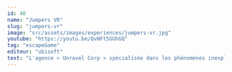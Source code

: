 ```yaml
---
id: 40
name: "Jumpers VR"
slug: "jumpers-vr"
image: "src/assets/images/experiences/jumpers-vr.jpg"
youtube: "https://youtu.be/QvNFt5GUhGQ"
tag: "escapeGame"
editeur: "ubisoft"
text: "L'agence « Unravel Corp » spécialisée dans les phénomènes inexpliqués est à la recherche de nouveaux agents confirmés pour une mission à hauts risques. Les radars ont détecté une onde inconnue venant d'un artefact vieux de 5 000 ans, selon les estimations. Il a été localisé en dessous d'une mine désaffectée non répertoriée au Mexique. L'agence détient un laboratoire secret dans lequel elle a mis au point une machine à téléportation pour vous rendre à des endroits inaccessibles par l'homme."
---
```


